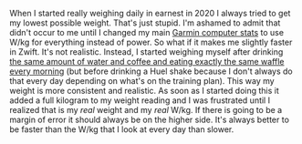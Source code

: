 When I started really weighing daily in earnest in 2020 I always tried to get my lowest possible weight. That's just stupid. I'm ashamed to admit that didn't occur to me until I changed my main [Garmin computer stats](../Outdoor%20sports/Essential%20Garmin%20computer%20stats.md) to use W/kg for everything instead of power. So what if it makes me slightly faster in Zwift. It's not realistic. Instead, I started weighing myself after drinking [the same amount of water and coffee and eating exactly the same waffle every morning](Fitness/Morning%20routine.md) (but before drinking a Huel shake because I don't always do that every day depending on what's on the training plan). This way my weight is more consistent and realistic. As soon as I started doing this it added a full kilogram to my weight reading and I was frustrated until I realized that is my *real* weight and my *real* W/kg. If there is going to be a margin of error it should always be on the higher side. It's always better to be faster than the W/kg that I look at every day than slower.